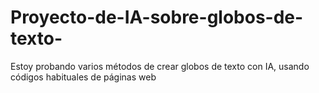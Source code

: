 # Proyecto-de-IA-sobre-globos-de-texto-
Estoy probando varios métodos de crear globos de texto con IA, usando códigos habituales de páginas web
